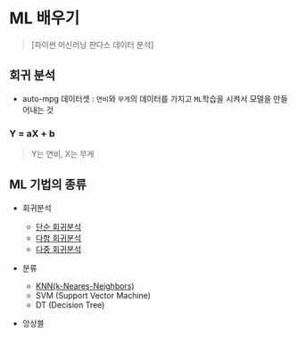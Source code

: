 # ML 배우기

> [파이썬 머신러닝 판다스 데이터 분석] 

## 회귀 분석

* auto-mpg 데이터셋 : `연비`와 `무게`의 데이터를 가지고 `ML`학습을 시켜서 모델을 만들어내는 것

### Y = aX + b

> Y는 연비, X는 무게

## ML 기법의 종류

* 회귀분석
  * [단순 회귀분석](./p286.py)
  * [다항 회귀분석](./p298.py)
  * [다중 회귀분석](./p304.py)

* 분류
  * [KNN(k-Neares-Neighbors)](./p308.py)
  * SVM (Support Vector Machine)
  * DT (Decision Tree)
* 앙상블

